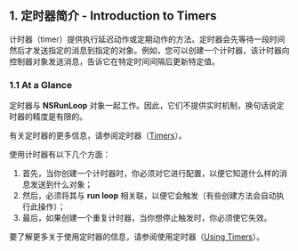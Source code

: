 ## 1. 定时器简介 - Introduction to Timers

计时器（timer）提供执行延迟动作或定期动作的方法。定时器会先等待一段时间然后才发送指定的消息到指定的对象。例如，您可以创建一个计时器，该计时器向控制器对象发送消息，告诉它在特定时间间隔后更新特定值。

### 1.1 At a Glance

定时器与 **NSRunLoop** 对象一起工作。因此，它们不提供实时机制，换句话说定时器的精度是有限的。

有关定时器的更多信息，请参阅定时器（[Timers](https://developer.apple.com/library/content/documentation/Cocoa/Conceptual/Timers/Articles/timerConcepts.html#//apple_ref/doc/uid/20000806-BAJFBAIH)）。

使用计时器有以下几个方面：

1. 首先，当你创建一个计时器时，你必须对它进行配置，以便它知道什么样的消息发送到什么对象；
2. 然后，必须将其与 **run loop** 相关联，以便它会触发（有些创建方法会自动执行此操作）；
3. 最后，如果创建一个重复计时器，当你想停止触发时，你必须使它失效。

要了解更多关于使用定时器的信息，请参阅使用定时器（[Using Timers](https://developer.apple.com/library/content/documentation/Cocoa/Conceptual/Timers/Articles/usingTimers.html#//apple_ref/doc/uid/20000807-CJBJCBDE)）。
